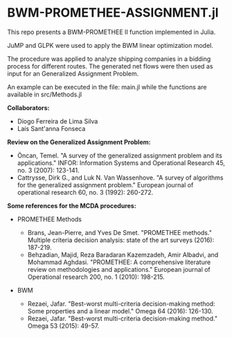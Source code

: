 # BWM-PROMETHEE-ASSIGNMENT.jl

This repo presents a BWM-PROMETHEE II function implemented in Julia.

JuMP and GLPK were used to apply the BWM linear optimization model. 

The procedure was applied to analyze shipping companies in a bidding process for different routes. The generated net flows were then used as input for an Generalized Assignment Problem.

An example can be executed in the file: main.jl while the functions are available in src/Methods.jl


**Collaborators:**
- Diogo Ferreira de Lima Silva
- Laís Sant'anna Fonseca


**Review on the Generalized Assignment Problem:**
- Öncan, Temel. "A survey of the generalized assignment problem and its applications." INFOR: Information Systems and Operational Research 45, no. 3 (2007): 123-141.
- Cattrysse, Dirk G., and Luk N. Van Wassenhove. "A survey of algorithms for the generalized assignment problem." European journal of operational research 60, no. 3 (1992): 260-272.



**Some references for the MCDA procedures:**

- PROMETHEE Methods
    - Brans, Jean-Pierre, and Yves De Smet. "PROMETHEE methods." Multiple criteria decision analysis: state of the art surveys (2016): 187-219.
    - Behzadian, Majid, Reza Baradaran Kazemzadeh, Amir Albadvi, and Mohammad Aghdasi. "PROMETHEE: A comprehensive literature review on methodologies and applications." European journal of Operational research 200, no. 1 (2010): 198-215.

- BWM
    - Rezaei, Jafar. "Best-worst multi-criteria decision-making method: Some properties and a linear model." Omega 64 (2016): 126-130.
    - Rezaei, Jafar. "Best-worst multi-criteria decision-making method." Omega 53 (2015): 49-57.
